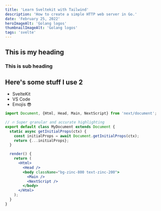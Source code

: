 ```yaml
---
title: 'Learn Sveltekit with Tailwind'
description: 'How to create a simple HTTP web server in Go.'
date: 'February 25, 2022'
heroImageAlt: 'Golang logos'
thumbnailImageAlt: 'Golang logos'
tags: 'svelte'
---
```


## This is my heading

### This is sub heading

## Here's some stuff I use 2

- SvelteKit
- VS Code
- Emojis 😎

```jsx:index.jsx
import Document, {Html, Head, Main, NextScript} from 'next/document';

// 🔥 Super granular and accurate highlighting
export default class MyDocument extends Document {
  static async getInitialProps(ctx) {
    const initialProps = await Document.getInitialProps(ctx);
    return {...initialProps};
  }

  render() {
    return (
      <Html>
        <Head />
        <body className="bg-zinc-800 text-zinc-200">
          <Main />
          <NextScript />
        </body>
      </Html>
    );
  }
}
```
